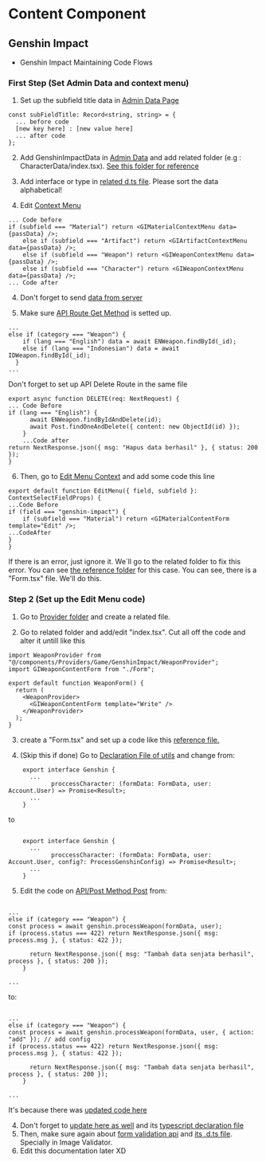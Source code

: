 # Content Component

## Genshin Impact

- Genshin Impact Maintaining Code Flows

### First Step (Set Admin Data and context menu)

1. Set up the subfield title data in [Admin Data Page](</src/app/(protected)/admin/data/page.tsx>)

```
const subFieldTitle: Record<string, string> = {
  ... before code
  [new key here] : [new value here]
  ... after code
};
```

2. Add GenshinImpactData in [Admin Data](/src/components/Admin/Data/Genshin-Impact/index.tsx) and add related folder (e.g : CharacterData/index.tsx). [See this folder for reference](/src/components/Admin/Data/Genshin-Impact/WeaponData)

3. Add interface or type in [related d.ts file](/src/@types/genshin.d.ts). Please sort the data alphabetical!

4. Edit [Context Menu](/src/components/Admin/ContextMenu/index.tsx)

```
... Code before
if (subfield === "Material") return <GIMaterialContextMenu data={passData} />;
    else if (subfield === "Artifact") return <GIArtifactContextMenu data={passData} />;
    else if (subfield === "Weapon") return <GIWeaponContextMenu data={passData} />;
    else if (subfield === "Character") return <GIWeaponContextMenu data={passData} />;
... Code after
```

4. Don't forget to send [data from server](/src/app/api/admin/route.ts)

5. Make sure [API Route Get Method](/src/app/api/gamelingo/genshin-impact/route.ts) is setted up.

```
...
else if (category === "Weapon") {
    if (lang === "English") data = await ENWeapon.findById(_id);
    else if (lang === "Indonesian") data = await IDWeapon.findById(_id);
  }
...
```

Don't forget to set up API Delete Route in the same file

```
export async function DELETE(req: NextRequest) {
... Code Before
if (lang === "English") {
      await ENWeapon.findByIdAndDelete(id);
      await Post.findOneAndDelete({ content: new ObjectId(id) });
    }
    ...Code after
return NextResponse.json({ msg: "Hapus data berhasil" }, { status: 200 });
}
```

6. Then, go to [Edit Menu Context](/src/components/Admin/ContextMenu/EditMenu.tsx) and add some code this line

```
export default function EditMenu({ field, subfield }: ContextSelectFieldProps) {
...Code Before
if (field === "genshin-impact") {
    if (subfield === "Material") return <GIMaterialContentForm template="Edit" />;
...CodeAfter
}
}
```

If there is an error, just ignore it. We`ll go to the related folder to fix this error.
You can see [the reference folder](/src/components/Content/Write/Genshin/Weapon) for this case.
You can see, there is a "Form.tsx" file. We'll do this.

### Step 2 (Set up the Edit Menu code)

1. Go to [Provider folder](/src/components/Providers) and create a related file.

2. Go to related folder and add/edit "index.tsx". Cut all off the code and alter it untill like this

```
import WeaponProvider from "@/components/Providers/Game/GenshinImpact/WeaponProvider";
import GIWeaponContentForm from "./Form";

export default function WeaponForm() {
  return (
    <WeaponProvider>
      <GIWeaponContentForm template="Write" />
    </WeaponProvider>
  );
}
```

3. create a "Form.tsx" and set up a code like this [reference file.](/src/components/Content/Write/Genshin/Material/Form.tsx)

4. (Skip this if done) Go to [Declaration File of utils](/src/@types/formUtils.d.ts) and change from:

```
    export interface Genshin {
      ...
            proccessCharacter: (formData: FormData, user: Account.User) => Promise<Result>;
      ...
    }
```

to

```

    export interface Genshin {
      ...
            proccessCharacter: (formData: FormData, user: Account.User, config?: ProcessGenshinConfig) => Promise<Result>;
      ...
    }

```

5. Edit the code on [API/Post Method Post](/src/app/api/post/route.ts)
   from:

```

...
else if (category === "Weapon") {
const process = await genshin.processWeapon(formData, user);
if (process.status === 422) return NextResponse.json({ msg: process.msg }, { status: 422 });

      return NextResponse.json({ msg: "Tambah data senjata berhasil", process }, { status: 200 });
    }

...

```

to:

```

...
else if (category === "Weapon") {
const process = await genshin.processWeapon(formData, user, { action: "add" }); // add config
if (process.status === 422) return NextResponse.json({ msg: process.msg }, { status: 422 });

      return NextResponse.json({ msg: "Tambah data senjata berhasil", process }, { status: 200 });
    }

...

```

It's because there was [updated code here](/src/utils/formUtils.ts#L334)

4. Don't forget to [update here as well](/src/utils/formUtils.ts#L20) and its [typescript declaration file](/src/@types/formUtils.d.ts##L330)
5. Then, make sure again about [form validation api](/src/utils/formValidator.ts#L19) and [its .d.ts file](/src/@types/api.d.ts#L103). Specially in Image Validator.
6. Edit this documentation later XD

```

```
